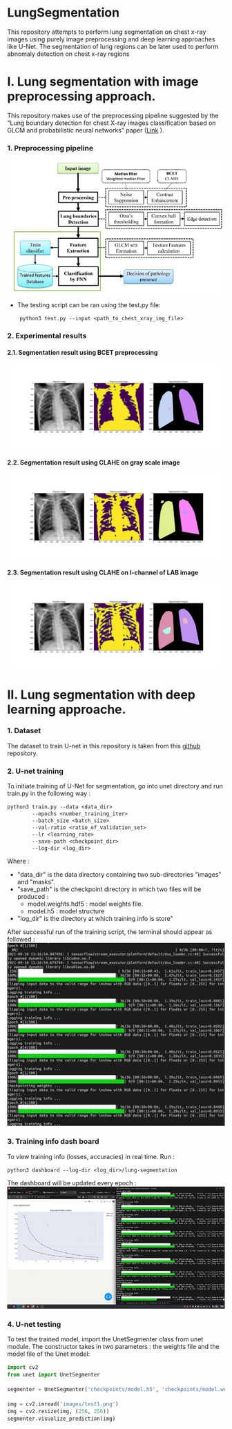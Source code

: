 # LungSegmentation
This repository attempts to perform lung segmentation on chest x-ray images using purely image preprocessing and deep learning approaches like U-Net. The segmentation of lung regions can be later used to perform abnomaly detection on chest x-ray regions

# I. Lung segmentation with image preprocessing approach.
This repository makes use of the preprocessing pipeline suggested by the "Lung boundary detection for chest X-ray images classification based on GLCM and probabilistic neural networks" paper ([Link](https://www.sciencedirect.com/science/article/pii/S1877050919315145) ).

### 1. Preprocessing pipeline
![Preprocessing pipeline](./media/lungseg_pipeline.png)

 - The testing script can be ran using the test.py file:
```
	python3 test.py --input <path_to_chest_xray_img_file>
```

### 2. Experimental results
#### 2.1. Segmentation result using BCET preprocessing
![Lung segmentation BCET](./media/lungseg_opencv_bcet.png)

#### 2.2. Segmentation result using CLAHE on gray scale image
![Lung segmentation CLAHE](./media/lungseg_opencv_clahe.png)

#### 2.3. Segmentation result using CLAHE on l-channel of LAB image
![Lung segmentation CLAHE-LAB](./media/lungseg_opencv_clahe_lab.png)

# II. Lung segmentation with deep learning approache.
### 1. Dataset
The dataset to train U-net in this repository is taken from this [github](https://github.com/IlliaOvcharenko/lung-segmentation) repository.

### 2. U-net training
To initiate training of U-Net for segmentation, go into unet directory and run train.py in the following way :
```console
python3 train.py --data <data_dir>
		--epochs <number_training_iter>
		--batch_size <batch_size>
		--val-ratio <ratio_of_validation_set>
		--lr <learning_rate>
		--save-path <checkpoint_dir>
		--log-dir <log_dir>
```

Where :
   * "data_dir" is the data directory containing two sub-directories "images" and "masks". 
   * "save_path" is the checkpoint directory in which two files will be produced :
       * model.weights.hdf5 : model weights file.
       * model.h5 : model structure
   * "log_dir" is the directory at which training info is store"

After successful run of the training script, the terminal should appear as followed :
![Training log unet](./media/unet_training_log.png)

### 3. Training info dash board
To view training info (losses, accuracies) in real time. Run :

```console
python3 dashboard --log-dir <log_dir>/lung-segmentation
```

The dashboard will be updated every epoch :
![Live updating dashboard](./media/live_updating_dashboard.gif)

### 4. U-net testing
To test the trained model, import the UnetSegmenter class from unet module. The constructor takes in two parameters : the weights file and the model file of the Unet model:
```python
import cv2
from unet import UnetSegmenter

segmenter = UnetSegmenter('checkpoints/model.h5', 'checkpoints/model.weights.hdf5')

img = cv2.imread('images/test1.png')
img = cv2.resize(img, (256, 256))
segmenter.visualize_prediction(img)
```
